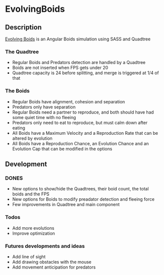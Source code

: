 # EvolvingBoids

## Description
[Evolving Boids](https://sylvainlano.github.io/EvolvingBoids/index.html) is an Angular Boids simulation using SASS and Quadtree

### The Quadtree
- Regular Boids and Predators detection are handled by a Quadtree  
- Boids are not inserted when FPS gets under 20  
- Quadtree capacity is 24 before splitting, and merge is triggered at 1/4 of that  

### The Boids
- Regular Boids have alignment, cohesion and separation  
- Predators only have separation  
- Regular Boids need a partner to reproduce, and both should have had some quiet time with no fleeing  
- Predators only need to eat to reproduce, but must calm down after eating  
- All Boids have a Maximum Velocity and a Reproduction Rate that can be altered by evolution  
- All Boids have a Reproduction Chance, an Evolution Chance and an Evolution Cap that can be modified in the options  

## Development

### DONES
- New options to show/hide the Quadtrees, their boid count, the total boids and the FPS  
- New options for Boids to modify preadator detection and fleeing force  
- Few improvements in Quadtree and main component

### Todos
- Add more evolutions  
- Improve optimization  

### Futures developments and ideas
- Add line of sight  
- Add drawing obstacles with the mouse  
- Add movement anticipation for predators
